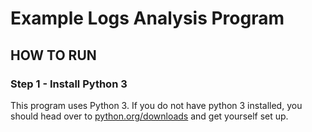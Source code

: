 # Example Logs Analysis Program

## HOW TO RUN

### Step 1 - Install Python 3

This program uses Python 3. If you do not have python 3 installed, you should
head over to [python.org/downloads](https://www.python.org/downloads/) and get
yourself set up.